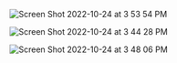 

![Screen Shot 2022-10-24 at 3 53 54 PM](https://user-images.githubusercontent.com/95102899/197645002-d6156028-f7c9-4696-b7ef-e6ff209fc290.png)


![Screen Shot 2022-10-24 at 3 44 28 PM](https://user-images.githubusercontent.com/95102899/197645058-ebedf1a4-b9d3-4410-adae-acd97df1624d.png)


![Screen Shot 2022-10-24 at 3 48 06 PM](https://user-images.githubusercontent.com/95102899/197645066-d1dce5ab-c751-41aa-bcbd-dc7e7a4100c5.png)
